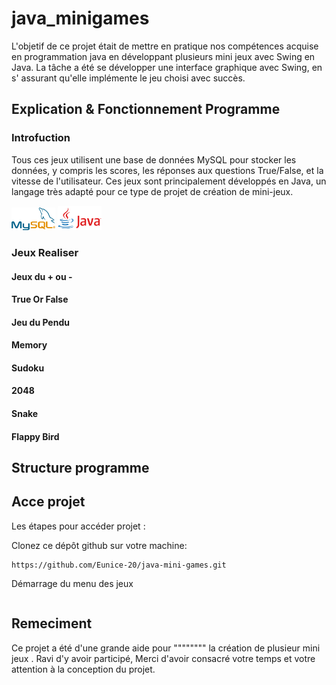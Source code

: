 # java_minigames

 L'objetif de ce projet était de mettre en pratique nos compétences  acquise en programmation java en développant plusieurs mini jeux avec Swing en Java. La  tâche a été se développer une interface graphique avec Swing, en s' assurant qu'elle implémente le jeu choisi avec succès.

 ## Explication & Fonctionnement Programme

  ### Introfuction

Tous ces jeux  utilisent une base de données MySQL pour stocker les données, y compris les scores, les réponses aux questions True/False, et la vitesse de l'utilisateur. Ces jeux sont principalement développés en Java, un langage très adapté pour ce type de projet de création de mini-jeux.

<img src="image.png" alt="texte alternatif" style="width:70px;height:px;"> 

<img src="image-1.png"  alt="texte alternatif" style="width:70px;height:px;">


 ### Jeux Realiser 


#### Jeux du + ou - 




#### True Or False



#### Jeu du Pendu



#### Memory




#### Sudoku



#### 2048



#### Snake



#### Flappy Bird




 ## Structure programme
 
 


 ## Acce projet 

 <!-- Instalation du projet -->
Les étapes pour accéder projet  :

Clonez ce dépôt github sur votre machine:

```
https://github.com/Eunice-20/java-mini-games.git
```

Démarrage du menu des jeux 

```
```


 ## Remeciment

 Ce projet a été d'une grande aide pour """""""" la création de plusieur mini jeux . Ravi d'y avoir participé, Merci d'avoir consacré votre temps et votre attention à la conception du projet.


